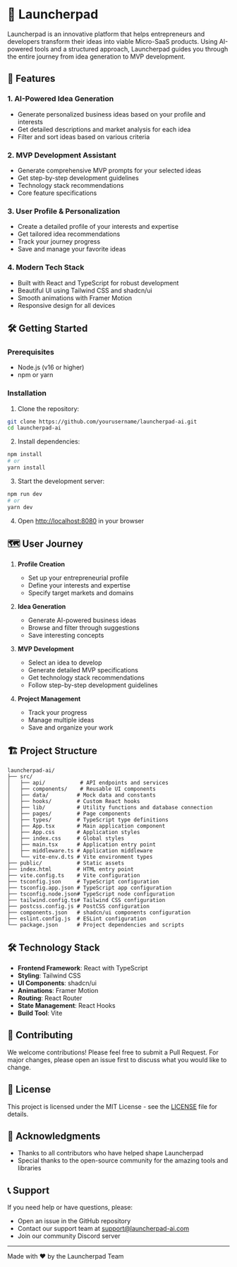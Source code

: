 # 🚀 Launcherpad

Launcherpad is an innovative platform that helps entrepreneurs and developers transform their ideas into viable Micro-SaaS products. Using AI-powered tools and a structured approach, Launcherpad guides you through the entire journey from idea generation to MVP development.

## 🌟 Features

### 1. AI-Powered Idea Generation

- Generate personalized business ideas based on your profile and interests
- Get detailed descriptions and market analysis for each idea
- Filter and sort ideas based on various criteria

### 2. MVP Development Assistant

- Generate comprehensive MVP prompts for your selected ideas
- Get step-by-step development guidelines
- Technology stack recommendations
- Core feature specifications

### 3. User Profile & Personalization

- Create a detailed profile of your interests and expertise
- Get tailored idea recommendations
- Track your journey progress
- Save and manage your favorite ideas

### 4. Modern Tech Stack

- Built with React and TypeScript for robust development
- Beautiful UI using Tailwind CSS and shadcn/ui
- Smooth animations with Framer Motion
- Responsive design for all devices

## 🛠️ Getting Started

### Prerequisites

- Node.js (v16 or higher)
- npm or yarn

### Installation

1. Clone the repository:

```bash
git clone https://github.com/yourusername/launcherpad-ai.git
cd launcherpad-ai
```

2. Install dependencies:

```bash
npm install
# or
yarn install
```

3. Start the development server:

```bash
npm run dev
# or
yarn dev
```

4. Open [http://localhost:8080](http://localhost:8080) in your browser

## 🗺️ User Journey

1. **Profile Creation**

   - Set up your entrepreneurial profile
   - Define your interests and expertise
   - Specify target markets and domains

2. **Idea Generation**

   - Generate AI-powered business ideas
   - Browse and filter through suggestions
   - Save interesting concepts

3. **MVP Development**

   - Select an idea to develop
   - Generate detailed MVP specifications
   - Get technology stack recommendations
   - Follow step-by-step development guidelines

4. **Project Management**

   - Track your progress
   - Manage multiple ideas
   - Save and organize your work

## 🏗️ Project Structure

```
launcherpad-ai/
├── src/
│   ├── api/           # API endpoints and services
│   ├── components/    # Reusable UI components
│   ├── data/         # Mock data and constants
│   ├── hooks/        # Custom React hooks
│   ├── lib/          # Utility functions and database connection
│   ├── pages/        # Page components
│   ├── types/        # TypeScript type definitions
│   ├── App.tsx       # Main application component
│   ├── App.css       # Application styles
│   ├── index.css     # Global styles
│   ├── main.tsx      # Application entry point
│   ├── middleware.ts # Application middleware
│   └── vite-env.d.ts # Vite environment types
├── public/           # Static assets
├── index.html        # HTML entry point
├── vite.config.ts    # Vite configuration
├── tsconfig.json     # TypeScript configuration
├── tsconfig.app.json # TypeScript app configuration
├── tsconfig.node.json# TypeScript node configuration
├── tailwind.config.ts# Tailwind CSS configuration
├── postcss.config.js # PostCSS configuration
├── components.json   # shadcn/ui components configuration
├── eslint.config.js  # ESLint configuration
└── package.json      # Project dependencies and scripts
```

## 🛠️ Technology Stack

- **Frontend Framework**: React with TypeScript
- **Styling**: Tailwind CSS
- **UI Components**: shadcn/ui
- **Animations**: Framer Motion
- **Routing**: React Router
- **State Management**: React Hooks
- **Build Tool**: Vite

## 🤝 Contributing

We welcome contributions! Please feel free to submit a Pull Request. For major changes, please open an issue first to discuss what you would like to change.

## 📝 License

This project is licensed under the MIT License - see the [LICENSE](LICENSE) file for details.

## 🙏 Acknowledgments

- Thanks to all contributors who have helped shape Launcherpad
- Special thanks to the open-source community for the amazing tools and libraries

## 📞 Support

If you need help or have questions, please:

- Open an issue in the GitHub repository
- Contact our support team at support@launcherpad-ai.com
- Join our community Discord server

---

Made with ❤️ by the Launcherpad Team
